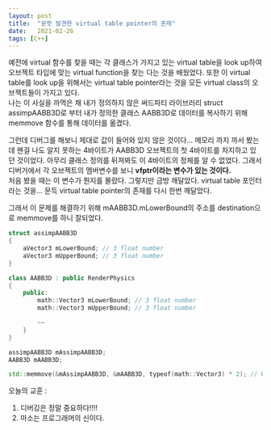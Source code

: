 ```yaml
---
layout: post
title:  "문뜻 발견한 virtual table pointer의 존재"
date:   2021-02-26
tags: [C++]
---
```


예전에 virtual 함수를 찾을 때는 각 클래스가 가지고 있는 virtual table을 look up하여 오브젝트 타입에 맞는 virtual function을 찾는 다는 것을 배웠었다. 또한 이 virtual table를 look up을 위해서는 virtual table pointer라는 것을 모든 virtual class의 오브젝트들이 가지고 있다.     
나는 이 사실을 까먹은 채 내가 정의하지 않은 써드파티 라이브러리 struct assimpAABB3D로 부터 내가 정의한 클래스 AABB3D로 데이터를 복사하기 위해 memmove 함수를 통해 데이터를 옮겼다.       

그런데 디버그를 해보니 제대로 값이 들어와 있지 않은 것이다... 메모리 까지 까서 봤는 데 왠걸 나도 알지 못하는 4바이트가 AABB3D 오브젝트의 첫 4바이트를 차지하고 있던 것이었다. 아무리 클래스 정의를 뒤져봐도 이 4바이트의 정체를 알 수 없었다. 그래서 디버거에서 각 오브젝트의 멤버변수를 보니 **vfptr이라는 변수가 있는 것이다.**      
처음 봤을 때는 이 변수가 뭔지를 몰랐다. 그렇지만 금방 깨달았다. virtual table 포인터라는 것을... 문득 virtual table pointer의 존재를 다시 한번 깨달았다.      

그래서 이 문제를 해결하기 위해 mAABB3D.mLowerBound의 주소를 destination으로 memmove를 하니 잘되었다.      

```cpp
struct assimpAABB3D
{
    aVector3 mLowerBound; // 3 float number
    aVector3 mUpperBound; // 3 float number
}

class AABB3D : public RenderPhysics
{
    public:
        math::Vector3 mLowerBound; // 3 float number
        math::Vector3 mUpperBound; // 3 float number

        ~~
    }
}

assimpAABB3D mAssimpAABB3D;
AABB3D mAABB3D;

std::memmove(&mAssimpAABB3D, &mAABB3D, typeof(math::Vector3) * 2); // Weird!!
```     

오늘의 교훈 :       
1. 디버깅은 정말 중요하다!!!!            
2. 마소는 프로그래머의 신이다.        